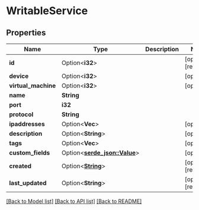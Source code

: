 # WritableService

## Properties

Name | Type | Description | Notes
------------ | ------------- | ------------- | -------------
**id** | Option<**i32**> |  | [optional][readonly]
**device** | Option<**i32**> |  | [optional]
**virtual_machine** | Option<**i32**> |  | [optional]
**name** | **String** |  | 
**port** | **i32** |  | 
**protocol** | **String** |  | 
**ipaddresses** | Option<**Vec<i32>**> |  | [optional]
**description** | Option<**String**> |  | [optional]
**tags** | Option<**Vec<String>**> |  | [optional]
**custom_fields** | Option<[**serde_json::Value**](.md)> |  | [optional]
**created** | Option<[**String**](string.md)> |  | [optional][readonly]
**last_updated** | Option<**String**> |  | [optional][readonly]

[[Back to Model list]](../README.md#documentation-for-models) [[Back to API list]](../README.md#documentation-for-api-endpoints) [[Back to README]](../README.md)


